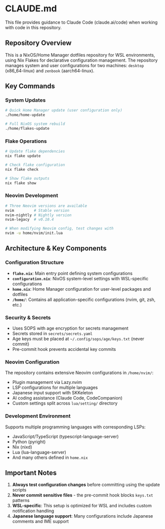 # CLAUDE.md

This file provides guidance to Claude Code (claude.ai/code) when working with code in this repository.

## Repository Overview

This is a NixOS/Home Manager dotfiles repository for WSL environments, using Nix Flakes for declarative configuration management. The repository manages system and user configurations for two machines: `desktop` (x86_64-linux) and `zenbook` (aarch64-linux).

## Key Commands

### System Updates
```bash
# Quick Home Manager update (user configuration only)
./home/home-update

# Full NixOS system rebuild
./home/flakes-update
```

### Flake Operations
```bash
# Update flake dependencies
nix flake update

# Check flake configuration
nix flake check

# Show flake outputs
nix flake show
```

### Neovim Development
```bash
# Three Neovim versions are available
nvim         # Stable version
nvim-nightly # Nightly version
nvim-legacy  # v0.10.4

# When modifying Neovim config, test changes with
nvim -u home/nvim/init.lua
```

## Architecture & Key Components

### Configuration Structure
- **`flake.nix`**: Main entry point defining system configurations
- **`configuration.nix`**: NixOS system-level settings with WSL-specific configurations
- **`home.nix`**: Home Manager configuration for user-level packages and dotfiles
- **`/home/`**: Contains all application-specific configurations (nvim, git, zsh, etc.)

### Security & Secrets
- Uses SOPS with age encryption for secrets management
- Secrets stored in `secrets/secrets.yaml`
- Age keys must be placed at `~/.config/sops/age/keys.txt` (never commit)
- Pre-commit hook prevents accidental key commits

### Neovim Configuration
The repository contains extensive Neovim configurations in `/home/nvim/`:
- Plugin management via Lazy.nvim
- LSP configurations for multiple languages
- Japanese input support with SKKeleton
- AI coding assistance (Claude Code, CodeCompanion)
- Custom settings split across `lua/setting/` directory

### Development Environment
Supports multiple programming languages with corresponding LSPs:
- JavaScript/TypeScript (typescript-language-server)
- Python (pyright)
- Nix (nixd)
- Lua (lua-language-server)
- And many others defined in `home.nix`

## Important Notes

1. **Always test configuration changes** before committing using the update scripts
2. **Never commit sensitive files** - the pre-commit hook blocks `keys.txt` patterns
3. **WSL-specific**: This setup is optimized for WSL and includes custom notification handling
4. **Japanese language support**: Many configurations include Japanese comments and IME support
